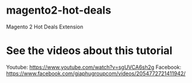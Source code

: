 # magento2-hot-deals
Magento 2 Hot Deals Extension

# See the videos about this tutorial
Youtube: https://www.youtube.com/watch?v=sgUVCA6sh2g
Facebook: https://www.facebook.com/giaphugroupcom/videos/2054772721411942/

